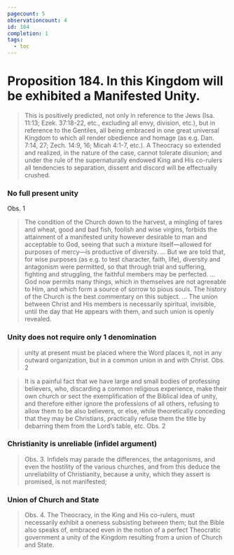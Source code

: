 ```yaml
---
pagecount: 5
observationcount: 4
id: 184
completion: 1
tags:
  - toc
---
```

# Proposition 184. In this Kingdom will be exhibited a Manifested Unity.

>This is positively predicted, not only in reference to the Jews (Isa. 11:13; Ezek. 37:18-22, etc., excluding all envy, division, etc.), but in reference to the Gentiles, all being embraced in one great universal Kingdom to which all render obedience and homage (as e.g. Dan. 7:14, 27; Zech. 14:9, 16; Micah 4:1-7, etc.). A Theocracy so extended and realized, in the nature of the case, cannot tolerate disunion; and under the rule of the supernaturally endowed King and His co-rulers all tendencies to separation, dissent and discord will be effectually crushed.
### No full present unity
Obs. 1
>The condition of the Church down to the harvest, a mingling of tares and wheat, good and bad fish, foolish and wise virgins, forbids the attainment of a manifested unity however desirable to man and acceptable to God, seeing that such a mixture itself—allowed for purposes of mercy—is productive of diversity.
>...
>But we are told that, for wise purposes (as e.g. to test character, faith, life), diversity and antagonism were permitted, so that through trial and suffering, fighting and struggling, the faithful members may be perfected.
>...
>God now permits many things, which in themselves are not agreeable to Him, and which form a source of sorrow to pious souls. The history of the Church is the best commentary on this subject.
>...
>The union between Christ and His members is necessarily spiritual, invisible, until the day that He appears with them, and such union is openly revealed.
### Unity does not require only 1 denomination
>unity at present must be placed where the Word places it, not in any outward organization, but in a common union in and with Christ.
>Obs. 2

>It is a painful fact that we have large and small bodies of professing believers, who, discarding a common religious experience, make their own church or sect the exemplification of the Biblical idea of unity, and therefore either ignore the professions of all others, refusing to allow them to be also believers, or else, while theoretically conceding that they may be Christians, practically refuse them the title by debarring them from the Lord’s table, etc.
>Obs. 2
### Christianity is unreliable (infidel argument)
>Obs. 3. Infidels may parade the differences, the antagonisms, and even the hostility of the various churches, and from this deduce the unreliability of Christianity, because a unity, which they assert is promised, is not manifested;
### Union of Church and State
>Obs. 4. The Theocracy, in the King and His co-rulers, must necessarily exhibit a oneness subsisting between them; but the Bible also speaks of, embraced even in the notion of a perfect Theocratic government a unity of the Kingdom resulting from a union of Church and State.




